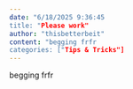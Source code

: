 ```yaml
---
date: "6/18/2025 9:36:45
title: "Please work"
author: "thisbetterbeit"
content: "begging frfr
categories: ["Tips & Tricks"]
---
```


begging frfr
